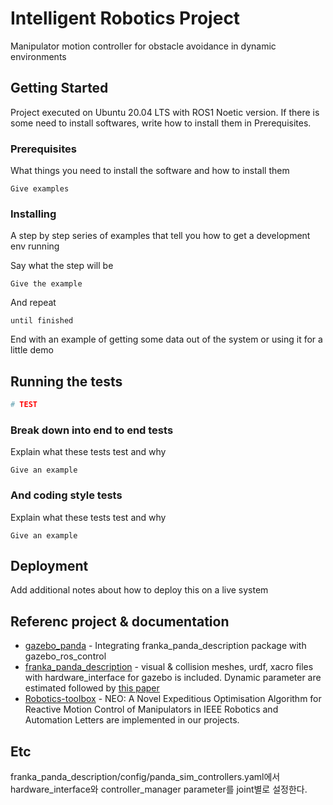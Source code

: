 # Intelligent Robotics Project
Manipulator motion controller for obstacle avoidance in dynamic environments

## Getting Started

Project executed on Ubuntu 20.04 LTS with ROS1 Noetic version. If there is some need to install softwares, write how to install them in Prerequisites.

### Prerequisites

What things you need to install the software and how to install them

```
Give examples
```

### Installing

A step by step series of examples that tell you how to get a development env running

Say what the step will be

```
Give the example
```

And repeat

```
until finished
```

End with an example of getting some data out of the system or using it for a little demo

## Running the tests

```bash
# TEST
```

### Break down into end to end tests

Explain what these tests test and why

```
Give an example
```

### And coding style tests

Explain what these tests test and why

```
Give an example
```

## Deployment

Add additional notes about how to deploy this on a live system

## Referenc project & documentation

* [gazebo_panda](https://github.com/justagist/gazebo_panda) - Integrating franka_panda_description package with gazebo_ros_control 
* [franka_panda_description](https://github.com/justagist/franka_panda_description) - visual & collision meshes, urdf, xacro files with hardware_interface for gazebo is included. Dynamic parameter are estimated followed by [this paper](https://inria.hal.science/hal-02265293/document)
* [Robotics-toolbox](https://github.com/petercorke/robotics-toolbox-python) - NEO: A Novel Expeditious Optimisation Algorithm for Reactive Motion Control of Manipulators in IEEE Robotics and Automation Letters are implemented in our projects.

## Etc
franka_panda_description/config/panda_sim_controllers.yaml에서 hardware_interface와 controller_manager parameter를 joint별로 설정한다.


<!-- ## Intelligent Robotics project
### Setup
Environment: ROS1 noetic 
```bash
# TEST CODE
```

## Reference
gazebo panda 
https://github.com/justagist/gazebo_panda

franka panda description
https://github.com/justagist/franka_panda_description

## ETC
config panda_sim_controllers.yaml에서 hardware_interface와 controller_manager parameter를 joint별로 설정한다. -->